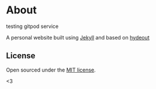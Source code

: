 # About
testing gitpod service

A personal website built using [Jekyll](http://jekyllrb.com) and based on [hydeout](https://github.com/fongandrew/hydeout)

## License

Open sourced under the [MIT license](LICENSE.md).

<3

